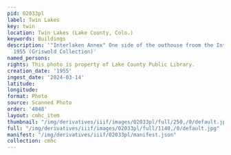 ```yaml
---
pid: 02033pl
label: Twin Lakes
key: twin
location: Twin Lakes (Lake County, Colo.)
keywords: Buildings
description: '"Interlaken Annex" One side of the outhouse froom the Interlaken Hotel,
  1955 (Griswold Collection)'
named_persons: 
rights: This photo is property of Lake County Public Library.
creation_date: '1955'
ingest_date: '2024-03-14'
latitude: 
longitude: 
format: Photo
source: Scanned Photo
order: '4048'
layout: cmhc_item
thumbnail: "/img/derivatives/iiif/images/02033pl/full/250,/0/default.jpg"
full: "/img/derivatives/iiif/images/02033pl/full/1140,/0/default.jpg"
manifest: "/img/derivatives/iiif/02033pl/manifest.json"
collection: cmhc
---
```

